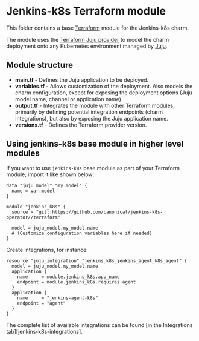 <!-- vale Canonical.007-Headings-sentence-case = NO -->
# Jenkins-k8s Terraform module
<!-- vale Canonical.007-Headings-sentence-case = YES -->

This folder contains a base [Terraform][Terraform] module for the Jenkins-k8s charm.

The module uses the [Terraform Juju provider][Terraform Juju provider] to model the charm
deployment onto any Kubernetes environment managed by [Juju][Juju].

## Module structure

- **main.tf** - Defines the Juju application to be deployed.
- **variables.tf** - Allows customization of the deployment. Also models the charm configuration, 
  except for exposing the deployment options (Juju model name, channel or application name).
- **output.tf** - Integrates the module with other Terraform modules, primarily
  by defining potential integration endpoints (charm integrations), but also by exposing
  the Juju application name.
- **versions.tf** - Defines the Terraform provider version.

## Using jenkins-k8s base module in higher level modules

If you want to use `jenkins-k8s` base module as part of your Terraform module, import it
like shown below:

```text
data "juju_model" "my_model" {
  name = var.model
}

module "jenkins_k8s" {
  source = "git::https://github.com/canonical/jenkins-k8s-operator//terraform"

  model = juju_model.my_model.name
  # (Customize configuration variables here if needed)
}
```

Create integrations, for instance:

```text
resource "juju_integration" "jenkins_k8s_jenkins_agent_k8s_agent" {
  model = juju_model.my_model.name
  application {
    name     = module.jenkins_k8s.app_name
    endpoint = module.jenkins_k8s.requires.agent
  }
  application {
    name     = "jenkins-agent-k8s"
    endpoint = "agent"
  }
}
```

The complete list of available integrations can be found [in the Integrations tab][jenkins-k8s-integrations].

[Terraform]: https://www.terraform.io/
[Terraform Juju provider]: https://registry.terraform.io/providers/juju/juju/latest
[Juju]: https://juju.is
[github-runner-integrations]: https://charmhub.io/jenkins-k8s/integrations
